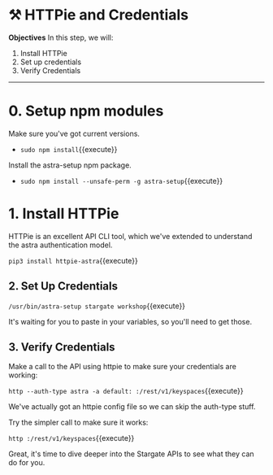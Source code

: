 # ⚒️ HTTPie and Credentials

**Objectives**
In this step, we will:
1. Install HTTPie
2. Set up credentials
3. Verify Credentials

---

# 0. Setup npm modules

Make sure you've got current versions.

* `sudo npm install`{{execute}}

Install the astra-setup npm package.

* `sudo npm install --unsafe-perm -g astra-setup`{{execute}}



# 1. Install HTTPie
HTTPie is an excellent API CLI tool, which we've extended to understand the astra authentication model.  

`pip3 install httpie-astra`{{execute}}

## 2. Set Up Credentials

`/usr/bin/astra-setup stargate workshop`{{execute}}

It's waiting for you to paste in your variables, so you'll need to get those.



## 3. Verify Credentials

Make a call to the API using httpie to make sure your credentials are working:

`http --auth-type astra -a default: :/rest/v1/keyspaces`{{execute}}

We've actually got an httpie config file so we can skip the auth-type stuff.

Try the simpler call to make sure it works:

`http :/rest/v1/keyspaces`{{execute}}

Great, it's time to dive deeper into the Stargate APIs to see what they can do for you.
